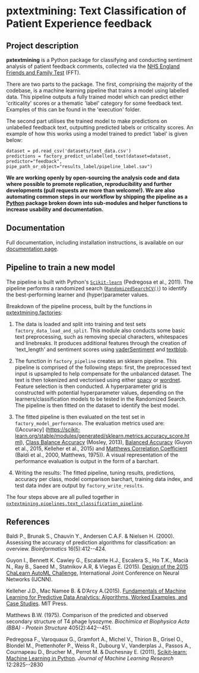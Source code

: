 # pxtextmining: Text Classification of Patient Experience feedback

## Project description
**pxtextmining** is a Python package for classifying and conducting sentiment analysis of patient feedback comments, collected via the [NHS England Friends and Family Test](https://www.england.nhs.uk/fft/) (FFT).

There are two parts to the package. The first, comprising the majority of the codebase, is a machine learning pipeline that trains a model using labelled data. This pipeline outputs a fully trained model which can predict either 'criticality' scores or a thematic 'label' category for some feedback text. Examples of this can be found in the 'execution' folder.

The second part utilises the trained model to make predictions on unlabelled feedback text, outputting predicted labels or criticality scores. An example of how this works using a model trained to predict 'label' is given below:

```
dataset = pd.read_csv('datasets/text_data.csv')
predictions = factory_predict_unlabelled_text(dataset=dataset, predictor="feedback", pipe_path_or_object="results_label/pipeline_label.sav")
```

__We are working openly by open-sourcing the analysis code and data where possible to promote replication, reproducibility and further developments (pull requests are more than welcome!). We are also automating common steps in our workflow by shipping the pipeline as a [Python](https://www.python.org/) package broken down into sub-modules and helper functions to increase usability and documentation.__

## Documentation

Full documentation, including installation instructions, is available on our [documentation page](https://cdu-data-science-team.github.io/pxtextmining/).

## Pipeline to train a new model

The pipeline is built with Python's [`Scikit-learn`](https://scikit-learn.org/stable/index.html) (Pedregosa et al., 2011). The pipeline performs a randomized search ([`RandomizedSearchCV()`](https://scikit-learn.org/stable/modules/generated/sklearn.model_selection.RandomizedSearchCV.html#sklearn.model_selection.RandomizedSearchCV)) to identify the best-performing learner and (hyper)parameter values.

Breakdown of the pipeline process, built by the functions in [pxtextmining.factories](https://github.com/CDU-data-science-team/pxtextmining/tree/main/pxtextmining/factories):

1. The data is loaded and split into training and test sets `factory_data_load_and_split`. This module also conducts some basic text preprocessing, such as removing special characters, whitespaces and linebreaks. It produces additional features through the creation of 'text_length' and sentiment scores using [vaderSentiment](https://pypi.org/project/vaderSentiment/) and [textblob](https://pypi.org/project/textblob/).

2. The function in `factory_pipeline` creates an sklearn pipeline. This pipeline is comprised of the following steps: first, the preprocessed text input is upsampled to help compensate for the unbalanced dataset. The text is then tokenized and vectorised using either [spacy](https://spacy.io/) or [wordnet](https://wordnet.princeton.edu/). Feature selection is then conducted. A hyperparameter grid is constructed with potential hyperparameter values, depending on the learners/classification models to be tested in the Randomized Search. The pipeline is then fitted on the dataset to identify the best model.

3. The fitted pipeline is then evaluated on the test set in `factory_model_performance`. The evaluation metrics used are: ([Accuracy] (https://scikit-learn.org/stable/modules/generated/sklearn.metrics.accuracy_score.html), [Class Balance Accuracy](https://lib.dr.iastate.edu/cgi/viewcontent.cgi?article=4544&context=etd) (Mosley, 2013), [Balanced Accuracy](https://scikit-learn.org/stable/modules/generated/sklearn.metrics.balanced_accuracy_score.html) (Guyon et al., 2015, Kelleher et al., 2015) and [Matthews Correlation Coefficient](https://scikit-learn.org/stable/modules/generated/sklearn.metrics.matthews_corrcoef.html) (Baldi et al., 2000, Matthews, 1975)). A visual representation of the performance evaluation is output in the form of a barchart.

4. Writing the results: The fitted pipeline, tuning results, predictions, accuracy
per class, model comparison barchart, training data index, and test data index are output by `factory_write_results`.

The four steps above are all pulled together in [`pxtextmining.pipelines.text_classification_pipeline`](https://github.com/CDU-data-science-team/pxtextmining/tree/main/pxtextmining/pipelines).


## References
Baldi P., Brunak S., Chauvin Y., Andersen C.A.F. & Nielsen H. (2000). Assessing
the accuracy of prediction algorithms for classification: an overview.
_Bioinformatics_  16(5):412--424.

Guyon I., Bennett K. Cawley G., Escalante H.J., Escalera S., Ho T.K., Macià N.,
Ray B., Saeed M., Statnikov A.R, & Viegas E. (2015). [Design of the 2015 ChaLearn AutoML Challenge](https://ieeexplore.ieee.org/document/7280767),
International Joint Conference on Neural Networks (IJCNN).

Kelleher J.D., Mac Namee B. & D’Arcy A.(2015).
[Fundamentals of Machine Learning for Predictive Data Analytics: Algorithms, Worked Examples, and Case Studies](https://mitpress.mit.edu/books/fundamentals-machine-learning-predictive-data-analytics).
MIT Press.

Matthews B.W. (1975). Comparison of the predicted and observed secondary
structure of T4 phage lysozyme. _Biochimica et Biophysica Acta (BBA) - Protein Structure_ 405(2):442--451.

Pedregosa F., Varoquaux G., Gramfort A., Michel V., Thirion B., Grisel O.,
Blondel M., Prettenhofer P., Weiss R., Dubourg V., Vanderplas J., Passos A.,
Cournapeau D., Brucher M., Perrot M. & Duchesnay E. (2011),
[Scikit-learn: Machine Learning in Python](https://jmlr.csail.mit.edu/papers/v12/pedregosa11a.html).
_Journal of Machine Learning Research_ 12:2825--2830

[^1]: A vritual environment can also be created using Conda, where the commands
for creating and activating it are a little different. See [this](https://docs.conda.io/projects/conda/en/latest/user-guide/tasks/manage-environments.html).
